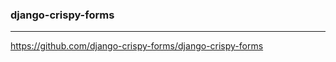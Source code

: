 ### django-crispy-forms
---
https://github.com/django-crispy-forms/django-crispy-forms


```
```

```
```

```
```

